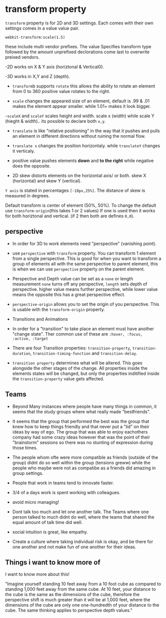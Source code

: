 # transform property

``transform`` property is for 2D and 3D settings. Each comes with their own settings comes in a value value pair.

``webkit-transform:scale(1.5)``

these include multi vendor prefixes. The value Specifies transform type followed by the amount unprefixed declorations come last to overwrite preixed vendors.

-2D works on X & Y axis (horiztonal & Vertical0).

-3D works in X,Y and Z (depth).

- ``transform``b supports ``rotate`` this allows the ability to rotate an element from 0 to 360 positive value rotates to the right.

- ``scale`` changes the appeared size of an element, default is  .99 & .01 makes the element appear smaller. while 1.01+ makes it look bigger.

-``scaleX`` and ``scaleY`` scales height and width. scale x (width) while scale Y (hieght & width).. its possible to declare both ``x,y``.

- ``translate`` is like "relative positioning" in the way that it pushes and pulls an element in different directions without ruining the normal flow.

- ``translate x`` changes the position horizontaly. while ``translateY`` changes it verticaly.

- positive value pushes elements **down** and **to the right** while negative does the opposite.

- 2D skew distorts elements on the horizontal axis/ or both. skew X (horizontal) and skew Y (vertical).

``Y axis``  is stated in percentages ``[-10px,25%]``. The distance of skew is measured in degrees.

Default transform is center of element (50%, 50%). To change the default use ``transform-origin``(this takes 1 or 2 values) If one is used then it works for both horiztonal and vertical. (if 2 then both are defines ``0,0``).

## perspective

- In order for 3D to work elements need "perspective" (vanishing point).

- use ``perspective`` with ``transform`` property. You can transform 1 element from a single perspective. This is good for when you want to transform a group of elements all with the same perspective to parent element, this is when we can use ``perspective`` property on the parent element.

- Perspective and Depth value can be set as a ``none`` or length measurement ``none`` turns off any perspective, ``length`` sets depth of perspective. higher value means further perspective, while lower value means the opposite this has a great perspective effect.

- ``perspective-origin`` allows you to set the origin of you perspective. This is usable with the ``transform-origin`` property.

- Transitions and Animations

- In order for a "transition" to take place an element must have another "change state". Ther common use of these are ``:hover, :focus, :active, :target``

- There are four Transition properties: ``transition-property``, ``transition-duration``, ``transition-timing-function`` and ``transition-delay``.

- ``transition property`` determines what will be altered. This goes alongside the other stages of the change. All properties inside the elements states will be changed, but only the properties inditified inside the ``transition-property`` value gets affected.

## Teams

- Beyond Many instances where people have many things in common, it seems that the study groups where what really made "bestfriends".

- It seems that the group that performed the best was the group that knew how to keep things friendly and that never put a "lid" on their ideas by way of ego. The group that was able to enjoy eachothers company had some crazy ideas however that was the point of their "brainstorm" sessions so there was no stunting of expression during those times.

- The people whom ofte were more compatible as friends (outside of the group) didnt do so well within the group (tensions greww) while the people who maybe were not as compatibe as a friends did amazing in group settings.

- People that work in teams tend to innovate faster.

- 3/4 of a days work is spent working with colleagues.

- avoid micro managing!

- Dont talk too much and let one another talk. The Teams where one person talked to much didnt do well, where the teams that shared the equal amount of talk time did well.

- social intuition is great, like empathy.

- Create a culture where taking individual risk is okay, and be there for one another and not make fun of one another for their ideas.


## Things i want to know more of

I want to know more about this!

"Imagine yourself standing 10 feet away from a 10 foot cube as compared to standing 1,000 feet away from the same cube. At 10 feet, your distance to the cube is the same as the dimensions of the cube, therefore the perspective shift is much greater than it will be at 1,000 feet, where the dimensions of the cube are only one one-hundredth of your distance to the cube. The same thinking applies to perspective depth values."

